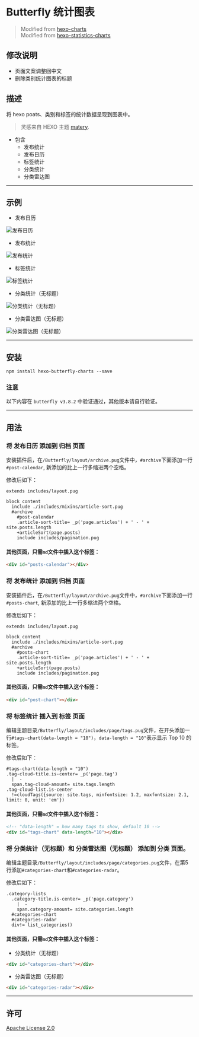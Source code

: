 <!-- This file is modified by guole.fun -->
# Butterfly 统计图表
> Modified from [hexo-charts](https://www.npmjs.com/package/hexo-charts)  
> Modified from [hexo-statistics-charts](https://www.npmjs.com/package/hexo-statistics-charts)  

## 修改说明
* 页面文案调整回中文
* 删除类别统计图表的标题

## 描述
将 hexo poats、类别和标签的统计数据呈现到图表中。
> 灵感来自 HEXO 主题 [matery](https://github.com/blinkfox/hexo-theme-matery).

* 包含
  * 发布统计
  * 发布日历
  * 标签统计
  * 分类统计
  * 分类雷达图
---

## 示例

* 发布日历
  
![发布日历](https://cdn.guole.fun/img/202107/发布日历.png)

* 发布统计
  
![发布统计](https://cdn.guole.fun/img/202107/发布统计.png)

* 标签统计
  
![标签统计](https://cdn.guole.fun/img/202107/标签统计.png)

* 分类统计（无标题）
  
![分类统计（无标题）](https://cdn.guole.fun/img/202107/分类.png)

* 分类雷达图（无标题）
  
![分类雷达图（无标题）](https://cdn.guole.fun/img/202107/分类雷达.png)

---

## 安装

```shell
npm install hexo-butterfly-charts --save
```

### 注意  
  
以下内容在 ```butterfly v3.8.2``` 中验证通过，其他版本请自行验证。
  
---

## 用法

### 将 发布日历 添加到 归档 页面

安装插件后，在```/Butterfly/layout/archive.pug```文件中，```#archive```下面添加一行```#post-calendar```, 新添加的比上一行多缩进两个空格。
  
修改后如下：
```pug
extends includes/layout.pug

block content
  include ./includes/mixins/article-sort.pug
  #archive
    #post-calendar
    .article-sort-title= _p('page.articles') + ' - ' + site.posts.length
    +articleSort(page.posts)
    include includes/pagination.pug
```

#### 其他页面，只需```md```文件中插入这个标签：
```html
<div id="posts-calendar"></div>
```

### 将 发布统计 添加到 归档 页面

安装插件后，在```/Butterfly/layout/archive.pug```文件中，```#archive```下面添加一行```#posts-chart```, 新添加的比上一行多缩进两个空格。

修改后如下：
```pug
extends includes/layout.pug

block content
  include ./includes/mixins/article-sort.pug
  #archive
    #posts-chart
    .article-sort-title= _p('page.articles') + ' - ' + site.posts.length
    +articleSort(page.posts)
    include includes/pagination.pug
```

#### 其他页面，只需```md```文件中插入这个标签：
```html
<div id="post-chart"></div>
```

### 将 标签统计 插入到 标签 页面

编辑主题目录```/Butterfly/layout/includes/page/tags.pug```文件，在开头添加一行```#tags-chart(data-length = "10")```，```data-length = "10"```表示显示 Top 10 的标签。

修改后如下：
```pug
#tags-chart(data-length = "10")
.tag-cloud-title.is-center= _p('page.tag')
  |  - 
  span.tag-cloud-amount= site.tags.length
.tag-cloud-list.is-center
  !=cloudTags({source: site.tags, minfontsize: 1.2, maxfontsize: 2.1, limit: 0, unit: 'em'})
```

#### 其他页面，只需```md```文件中插入这个标签：

```html
<!-- "data-length" = how many tags to show, default 10 -->
<div id="tags-chart" data-length="10"></div>
```

### 将 分类统计（无标题）和 分类雷达图（无标题） 添加到 分类 页面。


编辑主题目录```/Butterfly/layout/includes/page/categories.pug```文件，在第5行添加```#categories-chart```和```#categories-radar```。

修改后如下：
```pug
.category-lists
  .category-title.is-center= _p('page.category')
    |  - 
    span.category-amount= site.categories.length
  #categories-chart
  #categories-radar
  div!= list_categories()
```

#### 其他页面，只需```md```文件中插入这个标签：

* 分类统计（无标题）
```html
<div id="categories-chart"></div>
```

* 分类雷达图（无标题）
```html
<div id="categories-radar"></div>
```
---

## 许可
[Apache License 2.0](https://github.com/kuole-o/hexo-butterfly-charts/blob/main/LICENSE)